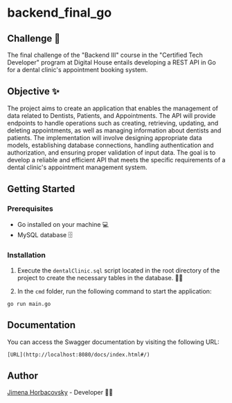 # backend_final_go

## Challenge 📝
The final challenge of the "Backend III" course in the "Certified Tech Developer" program at Digital House entails developing a REST API in Go for a dental clinic's appointment booking system.

## Objective ✨
The project aims to create an application that enables the management of data related to Dentists, Patients, and Appointments. The API will provide endpoints to handle operations such as creating, retrieving, updating, and deleting appointments, as well as managing information about dentists and patients. The implementation will involve designing appropriate data models, establishing database connections, handling authentication and authorization, and ensuring proper validation of input data. The goal is to develop a reliable and efficient API that meets the specific requirements of a dental clinic's appointment management system.

## Getting Started 

### Prerequisites
- Go installed on your machine 💻
- MySQL database 🗄️

### Installation

1. Execute the `dentalClinic.sql` script located in the root directory of the project to create the necessary tables in the database. 📁🔧

2. In the `cmd` folder, run the following command to start the application:
```
go run main.go
```

## Documentation

You can access the Swagger documentation by visiting the following URL:
```
[URL](http://localhost:8080/docs/index.html#/)
```

## Author
[Jimena Horbacovsky](https://www.linkedin.com/in/jimenashk) - Developer 👩‍💻  
